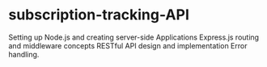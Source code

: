 # subscription-tracking-API
Setting up Node.js and creating server-side Applications Express.js routing and middleware concepts RESTful API design and implementation Error handling.
